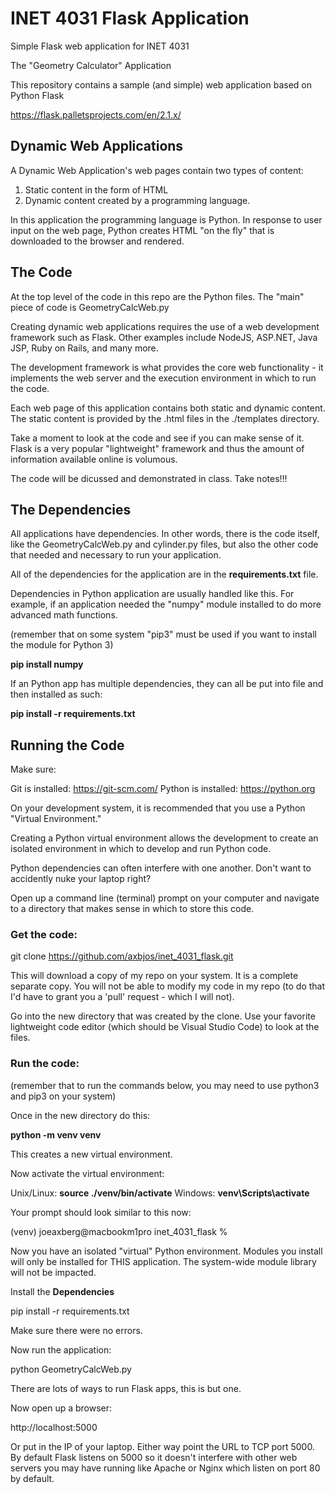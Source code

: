 # INET 4031 Flask Application

Simple Flask web application for INET 4031

The "Geometry Calculator" Application

This repository contains a sample (and simple) web application based on Python Flask

https://flask.palletsprojects.com/en/2.1.x/

## Dynamic Web Applications

A Dynamic Web Application's web pages contain two types of content:

1. Static content in the form of HTML
2. Dynamic content created by a programming language.

In this application the programming language is Python.  In response to user input on the web page, Python creates HTML "on the fly" that is downloaded to the browser and rendered.

## The Code

At the top level of the code in this repo are the Python files.  The "main" piece of code is GeometryCalcWeb.py

Creating dynamic web applications requires the use of a web development framework such as Flask.  Other examples include NodeJS, ASP.NET, Java JSP, Ruby on Rails, and many more.

The development framework is what provides the core web functionality - it implements the web server and the execution environment in which to run the code.

Each web page of this application contains both static and dynamic content.  The static content is provided by the .html files in the ./templates directory.

Take a moment to look at the code and see if you can make sense of it.  Flask is a very popular "lightweight" framework and thus the amount of information available online is volumous.

The code will be dicussed and demonstrated in class.  Take notes!!!

## The Dependencies

All applications have dependencies.   In other words, there is the code itself, like the GeometryCalcWeb.py and cylinder.py files, but also the other code that needed and necessary to run your application.

All of the dependencies for the application are in the **requirements.txt** file.

Dependencies in Python application are usually handled like this.  For example, if an application needed the "numpy" module installed to do more advanced math functions.

(remember that on some system "pip3" must be used if you want to install the module for Python 3)

**pip install numpy**

If an Python app has multiple dependencies, they can all be put into file and then installed as such:

**pip install -r requirements.txt**


## Running the Code

Make sure:

Git is installed: https://git-scm.com/
Python is installed: https://python.org

On your development system, it is recommended that you use a Python "Virtual Environment."

Creating a Python virtual environment allows the development to create an isolated environment in which to develop and run Python code.

Python dependencies can often interfere with one another.  Don't want to accidently nuke your laptop right?  

Open up a command line (terminal) prompt on your computer and navigate to a directory that makes sense in which to store this code.

### Get the code:

git clone https://github.com/axbjos/inet_4031_flask.git

This will download a copy of my repo on your system.  It is a complete separate copy.  You will not be able to modify my code in my repo (to do that I'd have to grant you a 'pull' request - which I will not).

Go into the new directory that was created by the clone.  Use your favorite lightweight code editor (which should be Visual Studio Code) to look at the files.

### Run the code:

(remember that to run the commands below, you may need to use python3 and pip3 on your system)

Once in the new directory do this:

**python -m venv venv**

This creates a new virtual environment.

Now activate the virtual environment:

Unix/Linux:  **source ./venv/bin/activate**
Windows: **venv\Scripts\activate**

Your prompt should look similar to this now:

(venv) joeaxberg@macbookm1pro inet_4031_flask %

Now you have an isolated "virtual" Python environment.  Modules you install will only be installed for THIS application.  The system-wide module library will not be impacted.

Install the **Dependencies**

pip install -r requirements.txt

Make sure there were no errors.

Now run the application:

python GeometryCalcWeb.py

There are lots of ways to run Flask apps, this is but one.

Now open up a browser:

http://localhost:5000

Or put in the IP of your laptop.  Either way point the URL to TCP port 5000.  By default Flask listens on 5000 so it doesn't interfere with other web servers you may have running like Apache or Nginx which listen on port 80 by default.
